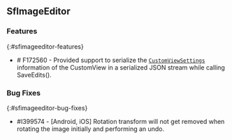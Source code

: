 ## SfImageEditor

### Features
{:#sfimageeditor-features}

* \# F172560 - Provided support to serialize the [`CustomViewSettings`](https://help.syncfusion.com/cr/xamarin/Syncfusion.SfImageEditor.XForms.CustomViewSettings.html) information of the CustomView in a serialized JSON stream while calling SaveEdits().

### Bug Fixes
{:#sfimageeditor-bug-fixes}

* \#I399574 - [Android, iOS] Rotation transform will not get removed when rotating the image initially and performing an undo.